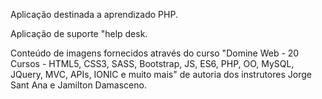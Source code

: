 Aplicação destinada a aprendizado PHP.

Aplicação de suporte "help desk.

Conteúdo de imagens fornecidos através do curso "Domine Web - 20 Cursos - HTML5, CSS3, SASS, Bootstrap, JS, ES6, PHP, OO, MySQL, JQuery, MVC, APIs, IONIC e muito mais" de autoria dos instrutores Jorge Sant Ana e Jamilton Damasceno.
